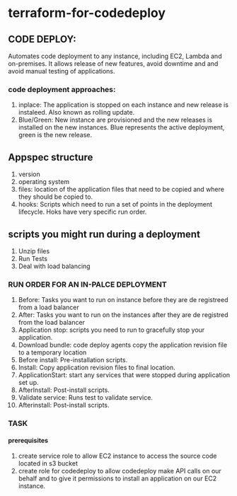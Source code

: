 # terraform-for-codedeploy


## CODE DEPLOY:
Automates code deployment to any instance, including EC2, Lambda and on-premises.
It allows release of new features, avoid downtime and and avoid manual testing of applications.

### code deployment approaches:
1. inplace: The application is stopped on each instance and new release is instaleed. Also known as rolling update.
2. Blue/Green: New instance are provisioned and the new releases is installed on the new instances. Blue represents the active deployment, green is the new release.

## Appspec structure

1. version
2. operating system
3. files: location of the application files that need to be copied and where they should be copied to.
4. hooks: Scripts which need to run a set of points in the deployment lifecycle. Hoks have very specific run order.

## scripts you might run during a deployment

1. Unzip files
2. Run Tests
3. Deal with load balancing

### RUN ORDER FOR AN IN-PALCE DEPLOYMENT
1. Before: Tasks you want to run on instance before they are de registreed from a load balancer
2. After: Tasks you want to run on the instances after they are de registred from the load balancer
3. Application stop: scripts you need to run to gracefully stop your application.
4. Download bundle: code deploy agents copy the application revision file to a temporary location
5. Before install: Pre-installation scripts.
6. Install: Copy application revision files to final location.
7. ApplicationStart: start any services that were stopped during application set up.
8. AfterInstall: Post-install scripts.
9. Validate service: Runs test to validate service.
10. Afterinstall: Post-install scripts.

### TASK

#### prerequisites

1. create service role to allow EC2 instance to access the source code located in s3 bucket
2. create role for codedeploy to allow codedeploy make API calls on our behalf and to give it permissions to install an application on our EC2 instance.
